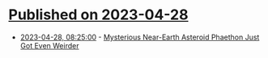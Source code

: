 # [Published on 2023-04-28](index.md)

* [2023-04-28, 08:25:00](https://soylentnews.org/article.pl?sid=23/04/27/0229246&from=rss) - [Mysterious Near-Earth Asteroid Phaethon Just Got Even Weirder](https://soylentnews.org/article.pl?sid=23/04/27/0229246&from=rss)

